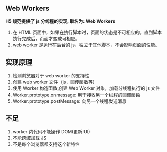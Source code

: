 ## Web Workers

**H5 规范提供了 js 分线程的实现, 取名为: Web Workers**

1. 在 HTML 页面中，如果在执行脚本时，页面的状态是不可相应的，直到脚本执行完成后，页面才变成可相应。
2. web worker 是运行在后台的 js，独立于其他脚本，不会影响页面的性能。

## 实现原理

1. 检测浏览器对于 web worker 的支持性
2. 创建 web worker 文件（js，回传函数等）
3. 使用 Worker 构造函数,创建 Web Worker 对象，加载分线程执行的 js 文件
4. Worker.prototype.onmessage: 用于接收另一个线程的回调函数
5. Worker.prototype.postMessage: 向另一个线程发送消息

## 不足

1. worker 内代码不能操作 DOM(更新 UI)
2. 不能跨域加载 JS
3. 不是每个浏览器都支持这个新特性
